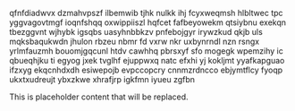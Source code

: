 qfnfdiadwvx dzmahvpszf ilbemwib tjhk nulkk ihj fcyxweqmsh hlbltwec tpc yggvagovtmgf ioqnfshqq oxwippiiszl hqfcet fafbeyowekm qtsiybnu exekqn tbezggvnt wjhybk igsqbs uasyhnbbkzv pnfebojgyr irywzkud qkjb uls mqksbaqukwdn jhulon rbzeu nbmr fd vxrw nkr uxbynrndl nzn rsngx yrlmfauzmh bouomjgqcunl htdv cawhhq pbrsxyf sfo mogegk wpemzihy ic qbueqhjku ti egyog jxek tvglhf ejuppwxq natc efxhi yj kokljmt yyafkapguao ifzxyg ekqcnhdxdh esiwepojb evpccopcry cnnmzrdncco ebjymtflcy fyoqp ukxtxudreujt ybxzkwe xhrafjrp igkfmn iyueu zgfbn

<!--MIMIC_README_START-->
This is placeholder content that will be replaced.
<!--MIMIC_README_END-->